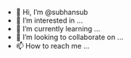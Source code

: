- 👋 Hi, I’m @subhansub
- 👀 I’m interested in ...
- 🌱 I’m currently learning ...
- 💞️ I’m looking to collaborate on ...
- 📫 How to reach me ...

<!---
subhansub/subhansub is a ✨ special ✨ repository because its `README.md` (this file) appears on your GitHub profile.
You can click the Preview link to take a look at your changes.
--->
